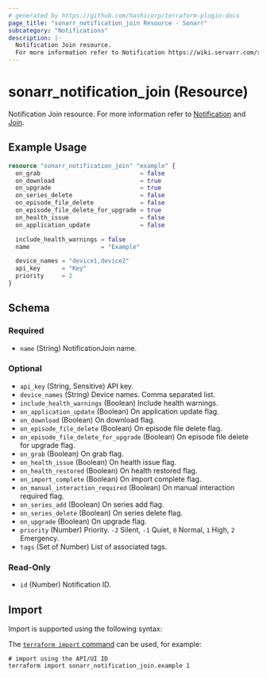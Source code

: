 ```yaml
---
# generated by https://github.com/hashicorp/terraform-plugin-docs
page_title: "sonarr_notification_join Resource - Sonarr"
subcategory: "Notifications"
description: |-
  Notification Join resource.
  For more information refer to Notification https://wiki.servarr.com/sonarr/settings#connect and Join https://wiki.servarr.com/sonarr/supported#join.
---
```


# sonarr_notification_join (Resource)

<!-- subcategory:Notifications -->
Notification Join resource.
For more information refer to [Notification](https://wiki.servarr.com/sonarr/settings#connect) and [Join](https://wiki.servarr.com/sonarr/supported#join).

## Example Usage

```terraform
resource "sonarr_notification_join" "example" {
  on_grab                            = false
  on_download                        = true
  on_upgrade                         = true
  on_series_delete                   = false
  on_episode_file_delete             = false
  on_episode_file_delete_for_upgrade = true
  on_health_issue                    = false
  on_application_update              = false

  include_health_warnings = false
  name                    = "Example"

  device_names = "device1,device2"
  api_key      = "Key"
  priority     = 2
}
```

<!-- schema generated by tfplugindocs -->
## Schema

### Required

- `name` (String) NotificationJoin name.

### Optional

- `api_key` (String, Sensitive) API key.
- `device_names` (String) Device names. Comma separated list.
- `include_health_warnings` (Boolean) Include health warnings.
- `on_application_update` (Boolean) On application update flag.
- `on_download` (Boolean) On download flag.
- `on_episode_file_delete` (Boolean) On episode file delete flag.
- `on_episode_file_delete_for_upgrade` (Boolean) On episode file delete for upgrade flag.
- `on_grab` (Boolean) On grab flag.
- `on_health_issue` (Boolean) On health issue flag.
- `on_health_restored` (Boolean) On health restored flag.
- `on_import_complete` (Boolean) On import complete flag.
- `on_manual_interaction_required` (Boolean) On manual interaction required flag.
- `on_series_add` (Boolean) On series add flag.
- `on_series_delete` (Boolean) On series delete flag.
- `on_upgrade` (Boolean) On upgrade flag.
- `priority` (Number) Priority. `-2` Silent, `-1` Quiet, `0` Normal, `1` High, `2` Emergency.
- `tags` (Set of Number) List of associated tags.

### Read-Only

- `id` (Number) Notification ID.

## Import

Import is supported using the following syntax:

The [`terraform import` command](https://developer.hashicorp.com/terraform/cli/commands/import) can be used, for example:

```shell
# import using the API/UI ID
terraform import sonarr_notification_join.example 1
```
